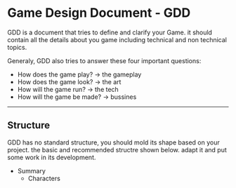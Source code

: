 # Game Design Document - GDD

GDD is a document that tries to define and clarify your Game.
it should contain all the details about you game including technical and non technical topics.

Generaly, GDD also tries to answer these four important questions:
* How does the game play? -> the gameplay
* How does the game look? -> the art
* How will the game run? -> the tech
* How will the game be made? -> bussines

-----

## Structure

GDD has no standard structure, you should mold its shape based on your project.
the basic and recommended structre shown below. adapt it and put some work in its development.

* Summary
    * Characters